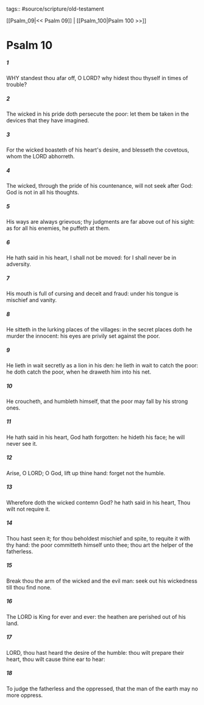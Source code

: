 tags:: #source/scripture/old-testament

[[Psalm_09|<< Psalm 09]] | [[Psalm_100|Psalm 100 >>]]

# Psalm 10

##### 1

WHY standest thou afar off, O LORD? why hidest thou thyself in times of trouble?

##### 2

The wicked in his pride doth persecute the poor: let them be taken in the devices that they have imagined.

##### 3

For the wicked boasteth of his heart's desire, and blesseth the covetous, whom the LORD abhorreth.

##### 4

The wicked, through the pride of his countenance, will not seek after God: God is not in all his thoughts.

##### 5

His ways are always grievous; thy judgments are far above out of his sight: as for all his enemies, he puffeth at them.

##### 6

He hath said in his heart, I shall not be moved: for I shall never be in adversity.

##### 7

His mouth is full of cursing and deceit and fraud: under his tongue is mischief and vanity.

##### 8

He sitteth in the lurking places of the villages: in the secret places doth he murder the innocent: his eyes are privily set against the poor.

##### 9

He lieth in wait secretly as a lion in his den: he lieth in wait to catch the poor: he doth catch the poor, when he draweth him into his net.

##### 10

He croucheth, and humbleth himself, that the poor may fall by his strong ones.

##### 11

He hath said in his heart, God hath forgotten: he hideth his face; he will never see it.

##### 12

Arise, O LORD; O God, lift up thine hand: forget not the humble.

##### 13

Wherefore doth the wicked contemn God? he hath said in his heart, Thou wilt not require it.

##### 14

Thou hast seen it; for thou beholdest mischief and spite, to requite it with thy hand: the poor committeth himself unto thee; thou art the helper of the fatherless.

##### 15

Break thou the arm of the wicked and the evil man: seek out his wickedness till thou find none.

##### 16

The LORD is King for ever and ever: the heathen are perished out of his land.

##### 17

LORD, thou hast heard the desire of the humble: thou wilt prepare their heart, thou wilt cause thine ear to hear:

##### 18

To judge the fatherless and the oppressed, that the man of the earth may no more oppress.
